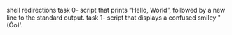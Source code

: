 shell redirections
task 0- script that prints “Hello, World”, followed by a new line to the standard output.
task 1- script that displays a confused smiley "(Ôo)'.
